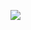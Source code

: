 ![](https://github-readme-stats.vercel.app/api/top-langs?username=shakimu&show_icons=true&locale=en&layout=compact)
